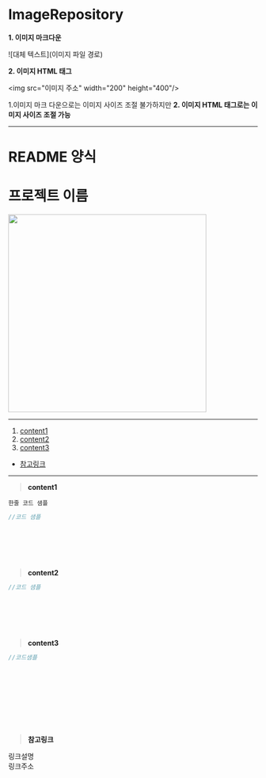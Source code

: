 # ImageRepository

**1. 이미지 마크다운**

![대체 텍스트](이미지 파일 경로)

**2. 이미지 HTML 태그**

\<img src="이미지 주소"  width="200" height="400"/>

1.이미지 마크 다운으로는 이미지 사이즈 조절 불가하지만 **2. 이미지 HTML 태그로는 이미지 사이즈 조절 가능**

---
# README 양식</br>

# 프로젝트 이름

<img src="이미지 주소" height="400"/>

---
1. <a href = "#content1">content1</a></br>
2. <a href = "#content2">content2</a></br>
3. <a href = "#content3">content3</a></br>
* <a href = "#ref">참고링크</a>
---
><a id = "content1">**content1**</a></br>

`한줄 코드 샘플`

```kotlin
//코드 샘플
```
<br></br>
<br></br>

><a id = "content2">**content2**</a></br>
```kotlin
//코드 샘플
```
<br></br>
<br></br>

><a id = "content3">**content3**</a></br>
```kotlin
//코드샘플
```
<br></br>
<br></br>
---

><a id = "ref">**참고링크**</a></br>

링크설명</br>
링크주소</br>
